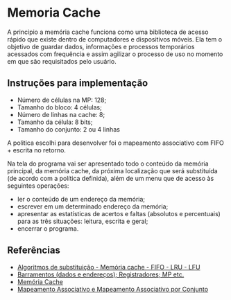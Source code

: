 # Memoria Cache 

A principio a memória cache funciona como uma biblioteca de acesso rápido que existe dentro de computadores e dispositivos móveis. Ela tem o objetivo de guardar dados, informações e processos temporários acessados com frequência e assim agilizar o processo de uso no momento em que são requisitados pelo usuário.

## Instruções para implementação
- Número de células na MP: 128;
- Tamanho do bloco: 4 células;
- Número de linhas na cache: 8;
- Tamanho da célula: 8 bits;
- Tamanho do conjunto: 2 ou 4 linhas 


A politica escolhi para desenvolver foi o mapeamento associativo com FIFO + escrita no retorno.

Na tela do programa  vai ser apresentado todo o conteúdo da memória
principal, da memória cache, da próxima localização que será substituída (de acordo
com a política definida), além de um menu que de acesso às seguintes operações:
- ler o conteúdo de um endereço da memória;
- escrever em um determinado endereço da memória;
- apresentar as estatísticas de acertos e faltas (absolutos e percentuais)
para as três situações: leitura, escrita e geral;
- encerrar o programa.

## Referências

* [Algoritmos de substituição - Memória cache - FIFO - LRU - LFU](https://www.youtube.com/watch?v=vVK6ffd9Aw4&t=3s) 
* [Barramentos (dados e endereços); Registradores; MP etc.](https://www.youtube.com/watch?v=iF_ni8d9MBc)
* [Memória Cache](https://www.youtube.com/watch?v=7j7A88izk8E)
* [Mapeamento Associativo e Mapeamento Associativo por Conjunto](https://www.youtube.com/watch?v=NG9yBJ1SMHQ&t=460s)